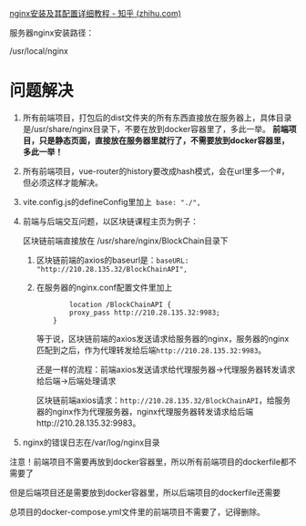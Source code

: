 [nginx安装及其配置详细教程 - 知乎 (zhihu.com)](https://zhuanlan.zhihu.com/p/83890573)

服务器nginx安装路径：

/usr/local/nginx



# 问题解决

1. 所有前端项目，打包后的dist文件夹的所有东西直接放在服务器上，具体目录是/usr/share/nginx目录下，不要在放到docker容器里了，多此一举。
   **前端项目，只是静态页面，直接放在服务器里就行了，不需要放到docker容器里，多此一举！**

2. 所有前端项目，vue-router的history要改成hash模式，会在url里多一个#，但必须这样才能解决。

3. vite.config.js的defineConfig里加上` base: "./",`

4. 前端与后端交互问题，以区块链课程主页为例子：

   区块链前端直接放在 /usr/share/nginx/BlockChain目录下

   1. 区块链前端的axios的baseurl是：`baseURL: "http://210.28.135.32/BlockChainAPI",`

   2. 在服务器的nginx.conf配置文件里加上
      ```
              location /BlockChainAPI {
              proxy_pass http://210.28.135.32:9983;
          }
      ```

      等于说，区块链前端的axios发送请求给服务器的nginx，服务器的nginx匹配到之后，作为代理转发给后端`http://210.28.135.32:9983`。

      还是一样的流程：前端axios发送请求给代理服务器->代理服务器转发请求给后端->后端处理请求

      区块链前端axios请求：`http://210.28.135.32/BlockChainAPI`，给服务器的nginx作为代理服务器，nginx代理服务器转发请求给后端http://210.28.135.32:9983。

      

5. nginx的错误日志在/var/log/nginx目录



注意！前端项目不需要再放到docker容器里，所以所有前端项目的dockerfile都不需要了

但是后端项目还是需要放到docker容器里，所以后端项目的dockerfile还需要

总项目的docker-compose.yml文件里的前端项目不需要了，记得删除。





